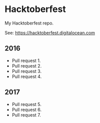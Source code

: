 # Hacktoberfest

My Hacktoberfest repo.

See: https://hacktoberfest.digitalocean.com

## 2016
* Pull request 1.
* Pull request 2.
* Pull request 3.
* Pull request 4.

## 2017
* Pull request 5.
* Pull request 6.
* Pull request 7.

